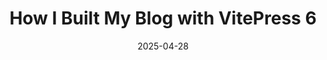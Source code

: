 ---
title:  "How I Built My Blog with VitePress 6"
description: "A guide to setting up a fast blog using VitePress."
date: 2025-04-28
tags: ["vitepress", "vue", "blogging", "setup"]
# layout: post

---